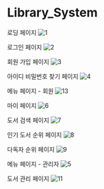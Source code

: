 # Library_System

로딩 페이지
![1](https://github.com/baejjang2/Library_System/assets/137484096/f87294c9-8fd9-435e-bd84-ba1f008869cb)

로그인 페이지
![2](https://github.com/baejjang2/Library_System/assets/137484096/be356a74-e769-49e7-b847-f8f58c01525e)

회원 가입 페이지
![3](https://github.com/baejjang2/Library_System/assets/137484096/970245c3-1e95-4588-95ee-29999d5ee10a)

아이디 비밀번호 찾기 페이지
![4](https://github.com/baejjang2/Library_System/assets/137484096/99cf931e-b12d-47f0-935e-54d2fc5f872a)

메뉴 페이지 - 회원
![13](https://github.com/baejjang2/Library_System/assets/137484096/4a623202-c42d-4c8f-8f2d-b984296528b8)

마이 페이지 
![6](https://github.com/baejjang2/Library_System/assets/137484096/d4287580-7076-459b-92b3-dc8b9be6750e)

도서 검색 페이지
![7](https://github.com/baejjang2/Library_System/assets/137484096/c3b3cf20-fd0c-4757-91d8-7c7757e9a83b)

인기 도서 순위 페이지
![8](https://github.com/baejjang2/Library_System/assets/137484096/e582cc47-d41c-481e-b48d-bfd734d39b57)

다독자 순위 페이지
![9](https://github.com/baejjang2/Library_System/assets/137484096/a92754c4-db78-4a67-b4c2-b8a1bf23d8a6)

메뉴 페이지 - 관리자
![5](https://github.com/baejjang2/Library_System/assets/137484096/26e30d00-7c4a-4e3b-a703-b77a1bd1bc4b)

도서 관리 페이지 
![11](https://github.com/baejjang2/Library_System/assets/137484096/4ab4dbba-b70f-4038-aacc-44c0e469f140)
